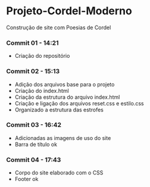 # Projeto-Cordel-Moderno
Construção de site com Poesias de Cordel

### Commit 01 - 14:21
* Criação do repositório

### Commit 02 - 15:13
* Adição dos arquivos base para o projeto
* Criação do index.html
* Criação da estrutura do arquivo index.html
* Criação e ligação dos arquivos reset.css e estilo.css
* Organizado a estrutura das estrofes

### Commit 03 - 16:42
* Adicionadas as imagens de uso do site
* Barra de título ok

### Commit 04 - 17:43
* Corpo do site elaborado com o CSS
* Footer ok
